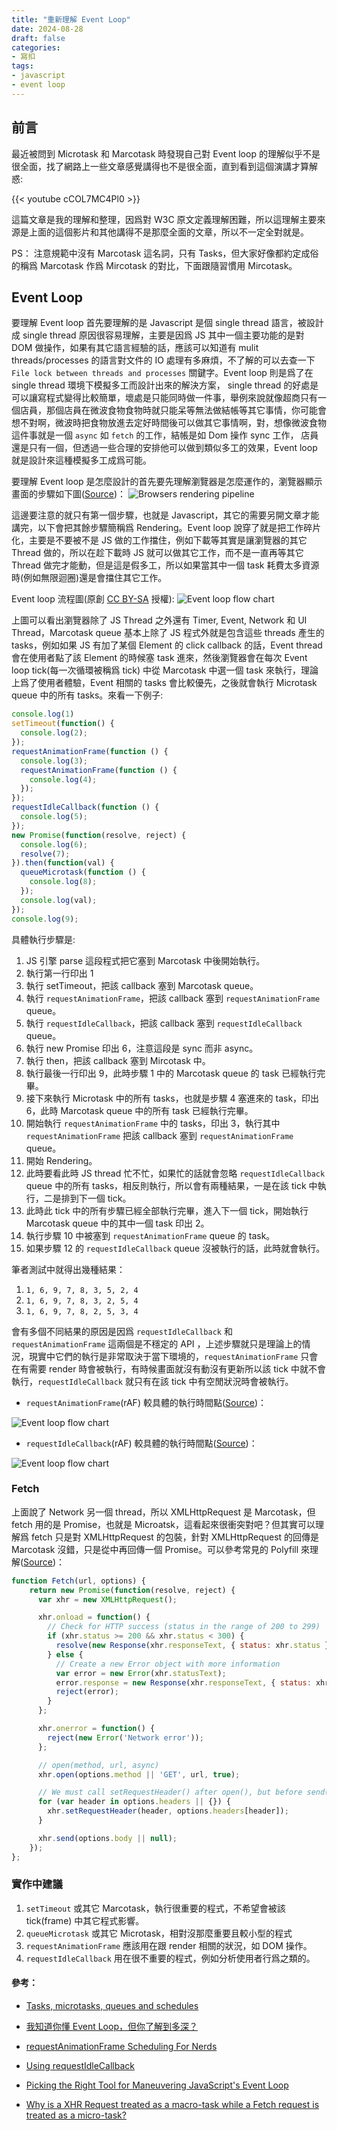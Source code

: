 ```yaml
---
title: "重新理解 Event Loop"
date: 2024-08-28
draft: false
categories:
- 寫扣
tags:
- javascript
- event loop
---
```


## 前言
最近被問到 Microtask 和 Marcotask 時發現自己對 Event loop 的理解似乎不是很全面，找了網路上一些文章感覺講得也不是很全面，直到看到這個演講才算解惑:

{{< youtube cCOL7MC4Pl0 >}}

這篇文章是我的理解和整理，因爲對 W3C 原文定義理解困難，所以這理解主要來源是上面的這個影片和其他講得不是那麼全面的文章，所以不一定全對就是。

PS： 注意規範中沒有 Marcotask 這名詞，只有 Tasks，但大家好像都約定成俗的稱爲 Marcotask 作爲 Mircotask 的對比，下面跟隨習慣用 Mircotask。

## Event Loop
要理解 Event loop 首先要理解的是 Javascript 是個 single thread 語言，被設計成 single thread 原因很容易理解，主要是因爲 JS 其中一個主要功能的是對 DOM 做操作，如果有其它語言經驗的話，應該可以知道有 mulit threads/processes 的語言對文件的 IO 處理有多麻煩，不了解的可以去查一下 `File lock between threads and processes` 關鍵字。Event loop 則是爲了在 single thread 環境下模擬多工而設計出來的解決方案， single thread 的好處是可以讓寫程式變得比較簡單，壞處是只能同時做一件事，舉例來說就像超商只有一個店員，那個店員在微波食物食物時就只能呆等無法做結帳等其它事情，你可能會想不對啊，微波時把食物放進去定好時間後可以做其它事情啊，對，想像微波食物這件事就是一個 `async` 如 `fetch` 的工作，結帳是如 Dom 操作 sync 工作， 店員還是只有一個，但透過一些合理的安排他可以做到類似多工的效果，Event loop 就是設計來這種模擬多工成爲可能。

要理解 Event loop 是怎麼設計的首先要先理解瀏覽器是怎麼運作的，瀏覽器顯示畫面的步驟如下圖([Source](https://web.dev/articles/rendering-performance))：
![Browsers rendering pipeline](rendering-pipeline.png)

這邊要注意的就只有第一個步驟，也就是 Javascript，其它的需要另開文章才能講完，以下會把其餘步驟簡稱爲 Rendering。Event loop 說穿了就是把工作碎片化，主要是不要被不是 JS 做的工作擋住，例如下載等其實是讓瀏覽器的其它 Thread 做的，所以在趁下載時 JS 就可以做其它工作，而不是一直再等其它 Thread 做完才能動，但是這是假多工，所以如果當其中一個 task 耗費太多資源時(例如無限迴圈)還是會擋住其它工作。

Event loop 流程圖(原創 [CC BY-SA](https://creativecommons.org/licenses/by-sa/4.0/deed.en) 授權):
![Event loop flow chart](the-event-loop.png)

上圖可以看出瀏覽器除了 JS Thread 之外還有 Timer, Event, Network 和 UI Thread，Marcotask queue 基本上除了 JS 程式外就是包含這些 threads 產生的 tasks，例如如果 JS 有加了某個 Element 的 click callback 的話，Event thread 會在使用者點了該 Element 的時候塞 task 進來，然後瀏覽器會在每次 Event loop tick(每一次循環被稱爲 tick) 中從 Marcotask 中選一個 task 來執行，理論上爲了使用者體驗，Event 相關的 tasks 會比較優先，之後就會執行 Microtask queue 中的所有 tasks。來看一下例子:

```js
console.log(1)
setTimeout(function() {
  console.log(2);
});
requestAnimationFrame(function () {
  console.log(3);
  requestAnimationFrame(function () {
    console.log(4);
  });
});
requestIdleCallback(function () {
  console.log(5);
});
new Promise(function(resolve, reject) {
  console.log(6);
  resolve(7);
}).then(function(val) {
  queueMicrotask(function () {
    console.log(8);
  });
  console.log(val);
});
console.log(9);
```

具體執行步驟是:
1. JS 引擎 parse 這段程式把它塞到 Marcotask 中後開始執行。
2. 執行第一行印出 1
3. 執行 setTimeout，把該 callback 塞到 Marcotask queue。
4. 執行 `requestAnimationFrame`，把該 callback 塞到 `requestAnimationFrame` queue。
5. 執行 `requestIdleCallback`，把該 callback 塞到 `requestIdleCallback` queue。
6. 執行 new Promise 印出 6，注意這段是 sync 而非 async。
7. 執行 then，把該 callback 塞到 Mircotask 中。
8. 執行最後一行印出 9，此時步驟 1 中的 Marcotask queue 的 task 已經執行完畢。
9. 接下來執行 Microtask 中的所有 tasks，也就是步驟 4 塞進來的 task，印出 6，此時 Marcotask queue 中的所有 task 已經執行完畢。
10. 開始執行 `requestAnimationFrame` 中的 tasks，印出 3，執行其中 `requestAnimationFrame` 把該 callback 塞到 `requestAnimationFrame` queue。
11. 開始 Rendering。
12. 此時要看此時 JS thread 忙不忙，如果忙的話就會忽略 `requestIdleCallback` queue 中的所有 tasks，相反則執行，所以會有兩種結果，一是在該 tick 中執行，二是排到下一個 tick。
13. 此時此 tick 中的所有步驟已經全部執行完畢，進入下一個 tick，開始執行 Marcotask queue 中的其中一個 task 印出 2。
14. 執行步驟 10 中被塞到 `requestAnimationFrame` queue 的 task。
15. 如果步驟 12 的 `requestIdleCallback` queue 沒被執行的話，此時就會執行。

筆者測試中就得出幾種結果：

1. `1, 6, 9, 7, 8, 3, 5, 2, 4`
2. `1, 6, 9, 7, 8, 3, 2, 5, 4` 
3. `1, 6, 9, 7, 8, 2, 5, 3, 4`

會有多個不同結果的原因是因爲 `requestIdleCallback` 和 `requestAnimationFrame` 這兩個是不穩定的 API ，上述步驟就只是理論上的情況，現實中它們的執行是非常取決于當下環境的，`requestAnimationFrame` 只會在有需要 render 時會被執行，有時候畫面就沒有動沒有更新所以該 tick 中就不會執行，`requestIdleCallback` 就只有在該 tick 中有空閒狀況時會被執行。

* `requestAnimationFrame`(rAF) 較具體的執行時間點([Source](https://medium.com/@paul_irish/requestanimationframe-scheduling-for-nerds-9c57f7438ef4))：

![Event loop flow chart](life-of-a-frame.webp)

* `requestIdleCallback`(rAF) 較具體的執行時間點([Source](https://developer.chrome.com/blog/using-requestidlecallback))：

![Event loop flow chart](a-typical-frame.jpg)

### Fetch
上面說了 Network 另一個 thread，所以 XMLHttpRequest 是 Marcotask，但 fetch 用的是 Promise，也就是 Microatsk，這看起來很衝突對吧？但其實可以理解爲 fetch 只是對 XMLHttpRequest 的包裝，針對 XMLHttpRequest 的回傳是 Marcotask 沒錯，只是從中再回傳一個 Promise。可以參考常見的 Polyfill 來理解([Source](https://medium.com/@sohammehta56/javascript-fetch-method-and-its-implementation-fetch-polyfill-4cfb880949e6))：

```js
function Fetch(url, options) {
    return new Promise(function(resolve, reject) {
      var xhr = new XMLHttpRequest();

      xhr.onload = function() {
        // Check for HTTP success (status in the range of 200 to 299)
        if (xhr.status >= 200 && xhr.status < 300) {
          resolve(new Response(xhr.responseText, { status: xhr.status }));
        } else {
          // Create a new Error object with more information
          var error = new Error(xhr.statusText);
          error.response = new Response(xhr.responseText, { status: xhr.status });
          reject(error);
        }
      };

      xhr.onerror = function() {
        reject(new Error('Network error'));
      };

      // open(method, url, async)
      xhr.open(options.method || 'GET', url, true);

      // We must call setRequestHeader() after open(), but before send().
      for (var header in options.headers || {}) {
        xhr.setRequestHeader(header, options.headers[header]);
      }

      xhr.send(options.body || null);
    });
};
```

### 實作中建議

1. `setTimeout` 或其它 Marcotask，執行很重要的程式，不希望會被該 tick(frame) 中其它程式影響。
2. `queueMicrotask` 或其它 Microtask，相對沒那麼重要且較小型的程式
3. `requestAnimationFrame` 應該用在跟 render 相關的狀況，如 DOM 操作。
4. `requestIdleCallback` 用在很不重要的程式，例如分析使用者行爲之類的。

#### 參考：

* [Tasks, microtasks, queues and schedules](https://jakearchibald.com/2015/tasks-microtasks-queues-and-schedules/)

* [我知道你懂 Event Loop，但你了解到多深？](https://yeefun.github.io/event-loop-in-depth/)

* [requestAnimationFrame Scheduling For Nerds](https://medium.com/@paul_irish/requestanimationframe-scheduling-for-nerds-9c57f7438ef4)
* [Using requestIdleCallback](https://developer.chrome.com/blog/using-requestidlecallback)

* [Picking the Right Tool for Maneuvering JavaScript's Event Loop](https://macarthur.me/posts/navigating-the-event-loop/)

* [Why is a XHR Request treated as a macro-task while a Fetch request is treated as a micro-task?](https://stackoverflow.com/questions/74182571/why-is-a-xhr-request-treated-as-a-macro-task-while-a-fetch-request-is-treated-as)


